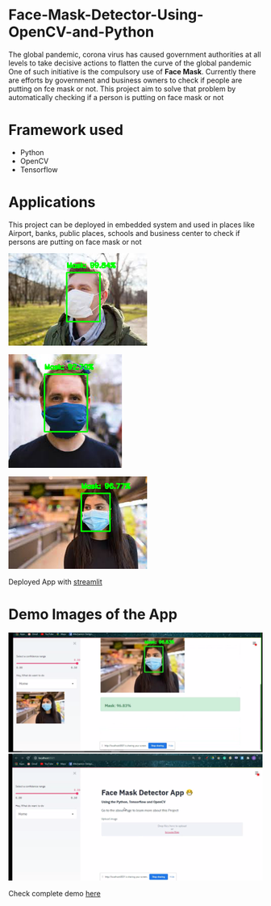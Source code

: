 # Face-Mask-Detector-Using-OpenCV-and-Python
The global pandemic, corona virus has caused government authorities at all levels to take decisive actions to flatten the curve of the global pandemic
One of such initiative is the compulsory use of **Face Mask**. Currently there are efforts by government and business owners to check if people are putting on fce mask or not.
This project aim to solve that problem by automatically checking if a person is putting on face mask or not
# Framework used
- Python
- OpenCV
- Tensorflow
# Applications
This project can be deployed in embedded system and used in places like Airport, banks, public places, schools and business center to check if persons are putting on face mask or not

![](detect_mask_images_output1.png)

![](detect_mask_images_output2.png)

![](detect_mask_images_output3.png)

Deployed App with [streamlit](https://www.streamlit.io/)

# Demo Images of the App
![App Demo](app_ui.png)
![](app_ui_2.png)

Check complete demo [here](https://www.youtube.com/watch?v=Fxpw7CFOV8Y&t=17s)
